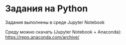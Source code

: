 # Задания на Python


Задания выполнены в среде Jupyter Notebook

Среду можно скачать (Jupyter Notebook + Anaconda): https://repo.anaconda.com/archive/


